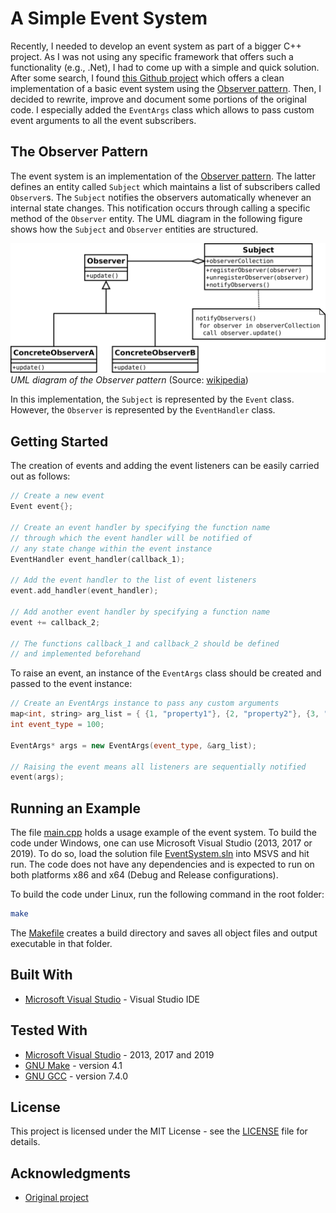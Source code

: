 # A Simple Event System

Recently, I needed to develop an event system as part of a bigger C++ project. As I was not using any specific framework that offers such a functionality (e.g., .Net), I had to come up with a simple and quick solution. After some search, I found [this Github project](https://github.com/rafeloken/event_system) which offers a clean implementation of a basic event system using the [Observer pattern](https://www.tutorialspoint.com/design_pattern/observer_pattern.htm). Then, I decided to rewrite, improve and document some portions of the original code. I especially added the `EventArgs` class which allows to pass custom event arguments to all the event subscribers.

## The Observer Pattern

The event system is an implementation of the [Observer pattern](https://www.tutorialspoint.com/design_pattern/observer_pattern.htm). The latter defines an entity called `Subject` which maintains a list of subscribers called `Observer`s. The `Subject` notifies the observers automatically whenever an internal state changes. This notification occurs through calling a specific method of the `Observer` entity. The UML diagram in the following figure shows how the `Subject` and `Observer` entities are structured.

![Observer pattern UML diagram](./resources/Observer_w_update.svg) <br/>
*UML diagram of the Observer pattern* (Source: [wikipedia](https://en.wikipedia.org/wiki/Observer_pattern#UML_class_diagram))

In this implementation, the `Subject` is represented by the `Event` class. However, the `Observer` is represented by the `EventHandler` class.

## Getting Started

The creation of events and adding the event listeners can be easily carried out as follows:

```cpp
// Create a new event
Event event{};

// Create an event handler by specifying the function name
// through which the event handler will be notified of
// any state change within the event instance
EventHandler event_handler(callback_1);

// Add the event handler to the list of event listeners
event.add_handler(event_handler);

// Add another event handler by specifying a function name
event += callback_2;

// The functions callback_1 and callback_2 should be defined
// and implemented beforehand
```

To raise an event, an instance of the `EventArgs` class should be created and passed to the event instance:

```cpp
// Create an EventArgs instance to pass any custom arguments
map<int, string> arg_list = { {1, "property1"}, {2, "property2"}, {3, "property3"} };
int event_type = 100;

EventArgs* args = new EventArgs(event_type, &arg_list);
	
// Raising the event means all listeners are sequentially notified
event(args);
```

## Running an Example

The file [main.cpp](./EventSystem/main.cpp) holds a usage example of the event system. To build the code under Windows, one can use Microsoft Visual Studio (2013, 2017 or 2019). To do so, load the solution file [EventSystem.sln](./EventSystem.sln) into MSVS and hit run. The code does not have any dependencies and is expected to run on both platforms x86 and x64 (Debug and Release configurations).

To build the code under Linux, run the following command in the root folder:

```bash
make
```
The [Makefile](./Makefile) creates a build directory and saves all object files and output executable in that folder.

## Built With

* [Microsoft Visual Studio](https://visualstudio.microsoft.com/) - Visual Studio IDE

## Tested With

* [Microsoft Visual Studio](https://visualstudio.microsoft.com/) - 2013, 2017 and 2019
* [GNU Make](https://www.gnu.org/software/make/) - version 4.1
* [GNU GCC](https://gcc.gnu.org/) - version 7.4.0

## License

This project is licensed under the MIT License - see the [LICENSE](LICENSE) file for details.

## Acknowledgments

* [Original project](https://github.com/rafeloken/event_system)
